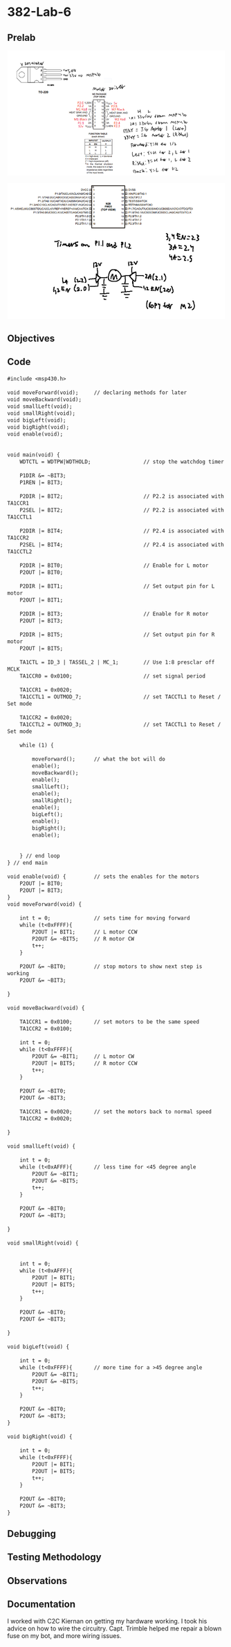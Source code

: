 # 382-Lab-6
## Prelab
![alt text](https://raw.githubusercontent.com/SeanGavan/382-Lab-6/master/Images/Hardware.png "Prelab Schematic")  

![alt text](https://raw.githubusercontent.com/SeanGavan/382-Lab-6/master/Images/MSP430.png "Prelab MSP430")
## Objectives

## Code
```
#include <msp430.h>

void moveForward(void);		// declaring methods for later
void moveBackward(void);
void smallLeft(void);
void smallRight(void);
void bigLeft(void);
void bigRight(void);
void enable(void);


void main(void) {
    WDTCTL = WDTPW|WDTHOLD;                 // stop the watchdog timer

    P1DIR &= ~BIT3;
    P1REN |= BIT3;

    P2DIR |= BIT2;							// P2.2 is associated with TA1CCR1
    P2SEL |= BIT2;							// P2.2 is associated with TA1CCTL1

    P2DIR |= BIT4;							// P2.4 is associated with TA1CCR2
    P2SEL |= BIT4;							// P2.4 is associated with TA1CCTL2

    P2DIR |= BIT0;							// Enable for L motor
    P2OUT |= BIT0;

    P2DIR |= BIT1;						    // Set output pin for L motor
    P2OUT |= BIT1;

    P2DIR |= BIT3;							// Enable for R motor
    P2OUT |= BIT3;

    P2DIR |= BIT5;							// Set output pin for R motor
    P2OUT |= BIT5;

	TA1CTL = ID_3 | TASSEL_2 | MC_1;		// Use 1:8 presclar off MCLK
    TA1CCR0 = 0x0100;						// set signal period

    TA1CCR1 = 0x0020;
    TA1CCTL1 = OUTMOD_7;					// set TACCTL1 to Reset / Set mode

    TA1CCR2 = 0x0020;
    TA1CCTL2 = OUTMOD_3;					// set TACCTL1 to Reset / Set mode

    while (1) {

    	moveForward();		// what the bot will do
    	enable();
    	moveBackward();
    	enable();
    	smallLeft();
    	enable();
    	smallRight();
    	enable();
    	bigLeft();
    	enable();
    	bigRight();
    	enable();


    } // end loop
} // end main

void enable(void) {			// sets the enables for the motors
    P2OUT |= BIT0;
    P2OUT |= BIT3;
}
void moveForward(void) {

	int t = 0;				// sets time for moving forward
	while (t<0xFFFF){
	    P2OUT |= BIT1;		// L motor CCW
	    P2OUT &= ~BIT5;		// R motor CW
		t++;
	}

    P2OUT &= ~BIT0;			// stop motors to show next step is working
    P2OUT &= ~BIT3;

}

void moveBackward(void) {

    TA1CCR1 = 0x0100;		// set motors to be the same speed
    TA1CCR2 = 0x0100;

	int t = 0;
	while (t<0xFFFF){
	    P2OUT &= ~BIT1;		// L motor CW
	    P2OUT |= BIT5;		// R motor CCW
		t++;
	}

    P2OUT &= ~BIT0;
    P2OUT &= ~BIT3;

    TA1CCR1 = 0x0020;		// set the motors back to normal speed
    TA1CCR2 = 0x0020;

}

void smallLeft(void) {

	int t = 0;
	while (t<0xAFFF){		// less time for <45 degree angle
		P2OUT &= ~BIT1;
		P2OUT &= ~BIT5;
		t++;
	}

    P2OUT &= ~BIT0;
    P2OUT &= ~BIT3;

}

void smallRight(void) {


	int t = 0;
	while (t<0xAFFF){
		P2OUT |= BIT1;
		P2OUT |= BIT5;
		t++;
	}

    P2OUT &= ~BIT0;
    P2OUT &= ~BIT3;

}

void bigLeft(void) {

	int t = 0;
	while (t<0xFFFF){		// more time for a >45 degree angle
		P2OUT &= ~BIT1;
		P2OUT &= ~BIT5;
		t++;
	}

    P2OUT &= ~BIT0;
    P2OUT &= ~BIT3;
}

void bigRight(void) {

	int t = 0;
	while (t<0xFFFF){
		P2OUT |= BIT1;
		P2OUT |= BIT5;
		t++;
	}

    P2OUT &= ~BIT0;
    P2OUT &= ~BIT3;
}

```
## Debugging

## Testing Methodology 

## Observations

## Documentation
I worked with C2C Kiernan on getting my hardware working. I took his advice on how to wire the circuitry. Capt. Trimble helped me repair a blown fuse on my bot, and more wiring issues. 
